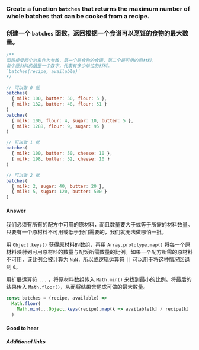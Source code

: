 ### Create a function `batches` that returns the maximum number of whole batches that can be cooked from a recipe.
### 创建一个 `batches` 函数，返回根据一个食谱可以烹饪的食物的最大数量。

```js
/**
函数接受两个对象作为参数，第一个是食物的食谱，第二个是可用的原材料。
每个原材料的值是一个数字，代表有多少单位的材料。
`batches(recipe, available)`
*/

// 可以做 0 批
batches(
  { milk: 100, butter: 50, flour: 5 },
  { milk: 132, butter: 48, flour: 51 }
)
batches(
  { milk: 100, flour: 4, sugar: 10, butter: 5 },
  { milk: 1288, flour: 9, sugar: 95 }
)

// 可以做 1 批
batches(
  { milk: 100, butter: 50, cheese: 10 },
  { milk: 198, butter: 52, cheese: 10 }
)

// 可以做 2 批
batches(
  { milk: 2, sugar: 40, butter: 20 },
  { milk: 5, sugar: 120, butter: 500 }
)
```

#### Answer

我们必须有所有的配方中可用的原材料，而且数量要大于或等于所需的材料数量。只要有一个原材料不可用或低于我们需要的，我们就无法做哪怕一批。

用 `Object.keys()` 获得原材料的数组，再用 `Array.prototype.map()` 将每一个原材料映射到可用原材料的数量与配饭所需数量的比例。如果一个配方所需的原材料不可用，该比例会被计算为 `NaN`，所以或逻辑运算符 `||` 可以用于将这种情况回退到 `0`。

用扩展运算符 `...` ，将原材料数组传入 `Math.min()` 来找到最小的比例。将最后的结果传入 `Math.floor()`，从而将结果舍尾成可做的最大数量。

```js
const batches = (recipe, available) =>
  Math.floor(
    Math.min(...Object.keys(recipe).map(k => available[k] / recipe[k] || 0))
  )
```

#### Good to hear

##### Additional links

<!-- Whenever possible, link a more detailed explanation. -->

<!-- tags: (javascript) -->

<!-- expertise: (1) -->
